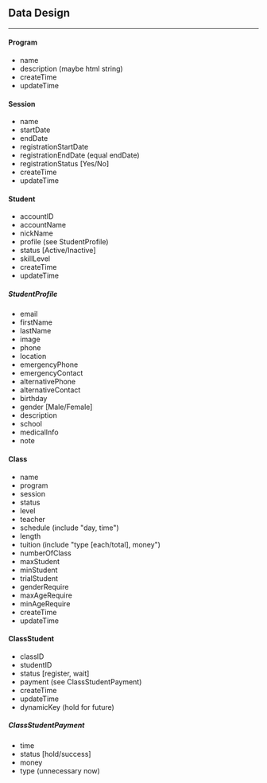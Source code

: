 ## Data Design
***

#### Program
* name
* description (maybe html string)
* createTime
* updateTime


#### Session
* name
* startDate
* endDate
* registrationStartDate
* registrationEndDate (equal endDate)
* registrationStatus [Yes/No]
* createTime
* updateTime


#### Student
* accountID
* accountName
* nickName
* profile (see StudentProfile)
* status [Active/Inactive]
* skillLevel
* createTime
* updateTime

##### StudentProfile
* email
* firstName
* lastName
* image
* phone
* location
* emergencyPhone
* emergencyContact
* alternativePhone
* alternativeContact
* birthday
* gender [Male/Female]
* description
* school
* medicalInfo
* note


#### Class
* name
* program
* session
* status
* level
* teacher
* schedule (include "day, time")
* length
* tuition (include "type [each/total], money")
* numberOfClass
* maxStudent
* minStudent
* trialStudent
* genderRequire
* maxAgeRequire
* minAgeRequire
* createTime
* updateTime

#### ClassStudent
* classID
* studentID
* status [register, wait]
* payment (see ClassStudentPayment)
* createTime
* updateTime
* dynamicKey (hold for future)

##### ClassStudentPayment
* time
* status [hold/success]
* money
* type (unnecessary now)
